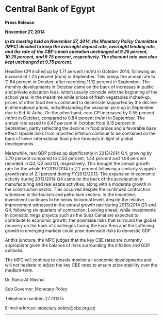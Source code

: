 # Central Bank of Egypt 

**Press Release**

**November 27, 2014**

**_In its meeting held on November 27, 2014, the Monetary Policy Committee (MPC)_**
**_decided to keep the overnight deposit rate, overnight lending rate, and the rate of_**
**_the CBE's main operation unchanged at 9.25 percent, 10.25 percent, and 9.75_**
**_percent, respectively. The discount rate was also kept unchanged at 9.75 percent._**

Headline CPI inched up by 1.71 percent (m/m) in October 2014, following an increase of 1.23
percent (m/m) in September. This brings the annual rate to 11.84 percent in October, after
recording 11.12 percent in September. The monthly developments in October came on the
back of increases in public and private education fees, which usually coincide with the
beginning of the school year. In the meantime while prices of fresh vegetables inched-up,
prices of other food items continued to decelerate supported by the decline in international
prices, notwithstanding the seasonal pick-up in September due to Eid Al-Adha. On the other
hand, core CPI increased by 0.55 percent (m/m) in October, compared to 0.84 percent
(m/m) in September. The annual rate eased to 8.47 percent in October from 9.15 percent in
September, partly reflecting the decline in food prices and a favorable base effect. Upside
risks from imported inflation continue to be contained on the back of lower international
food price forecasts in light of global developments.

Meanwhile, real GDP picked up significantly in 2013/2014 Q4, growing by 3.70 percent
compared to 2.50 percent, 1.44 percent and 1.04 percent recorded in Q3, Q2 and Q1,
respectively. This brought the annual growth rate for the whole FY2013/2014 to 2.2 percent
following a similarly sluggish growth rate of 2.1 percent during FY2012/2013. The expansion
in economic activity during 2013/2014 Q4 came on the back of the acceleration in
manufacturing and real estate activities, along with a moderate growth in the construction
sector. This occurred despite the continued contraction witnessed in the tourism and
petroleum sectors. In the meantime, investment continues to be below historical levels
despite the relative improvement witnessed in the annual growth rate during 2013/2014 Q3
and Q4, following six quarters of contraction. Looking ahead, while investments in domestic
mega projects such as the Suez Canal are expected to contribute to economic growth, the
downside risks that surround the global recovery on the back of challenges facing the Euro
Area and the softening growth in emerging markets could pose downside risks to domestic
GDP.

At this juncture, the MPC judges that the key CBE rates are currently appropriate given the
balance of risks surrounding the inflation and GDP outlooks.

The MPC will continue to closely monitor all economic developments and will not hesitate to
adjust the key CBE rates to ensure price stability over the medium-term.

Dr. Rania Al-Mashat

Sub Governor, Monetary Policy

Telephone number: 27701315

E-mail address: monetary.policy@cbe.org.eg


-----

